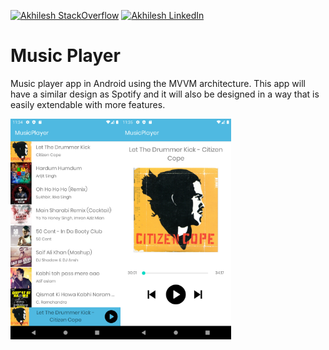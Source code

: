 [![Akhilesh StackOverflow](https://img.shields.io/badge/Akhilesh-StackOverflow-orange.svg?style=for-the-badge)](https://stackoverflow.com/users/1548824/akhilesh0707)
[![Akhilesh LinkedIn](https://img.shields.io/badge/Akhilesh-LinkedIn-blue.svg?style=for-the-badge)](https://www.linkedin.com/in/akhilesh0707/)

# Music Player
Music player app in Android using the MVVM architecture. This app will have a similar design as Spotify and it will also be designed in a way that is easily extendable with more features.

<div style="display:flex;">
  <img alt="App image" src="graphics/song_list.png" width="35%" > 
  <img alt="App image" src="graphics/song_detail.png" width="35%">
</div>

